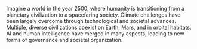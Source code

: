 Imagine a world in the year 2500, where humanity is transitioning from a planetary civilization to a spacefaring society. Climate challenges have been largely overcome through technological and societal advances. Multiple, diverse civilizations coexist on Earth, Mars, and in orbital habitats. AI and human intelligence have merged in many aspects, leading to new forms of governance and societal organization.